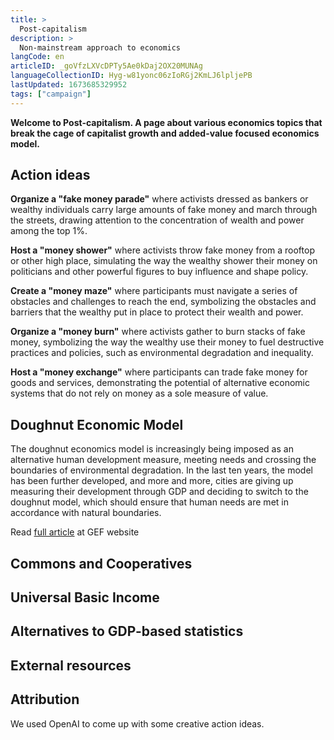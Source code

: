 ```yaml
---
title: >
  Post-capitalism
description: >
  Non-mainstream approach to economics
langCode: en
articleID: _goVfzLXVcDPTy5Ae0kDaj2OX20MUNAg
languageCollectionID: Hyg-w81yonc06zIoRGj2KmLJ6lpljePB
lastUpdated: 1673685329952
tags: ["campaign"]
---
```


**Welcome to Post-capitalism. A page about various economics topics that break the cage of capitalist growth and added-value focused economics model.**

## **Action ideas**

**Organize a "fake money parade"** where activists dressed as bankers or wealthy individuals carry large amounts of fake money and march through the streets, drawing attention to the concentration of wealth and power among the top 1%.

**Host a "money shower"** where activists throw fake money from a rooftop or other high place, simulating the way the wealthy shower their money on politicians and other powerful figures to buy influence and shape policy.

**Create a "money maze"** where participants must navigate a series of obstacles and challenges to reach the end, symbolizing the obstacles and barriers that the wealthy put in place to protect their wealth and power.

**Organize a "money burn"** where activists gather to burn stacks of fake money, symbolizing the way the wealthy use their money to fuel destructive practices and policies, such as environmental degradation and inequality.

**Host a "money exchange"** where participants can trade fake money for goods and services, demonstrating the potential of alternative economic systems that do not rely on money as a sole measure of value.

## Doughnut Economic Model

The doughnut economics model is increasingly being imposed as an alternative human development measure, meeting needs and crossing the boundaries of environmental degradation. In the last ten years, the model has been further developed, and more and more, cities are giving up measuring their development through GDP and deciding to switch to the doughnut model, which should ensure that human needs are met in accordance with natural boundaries.

Read [full article](https://gef.eu/wp-content/uploads/2021/04/GEF_TransformativeDoughnutEconomicsModel_ENG.pdf) at GEF website

## Commons and Cooperatives

## Universal Basic Income

## Alternatives to GDP-based statistics

## External resources

## Attribution

We used OpenAI to come up with some creative action ideas.